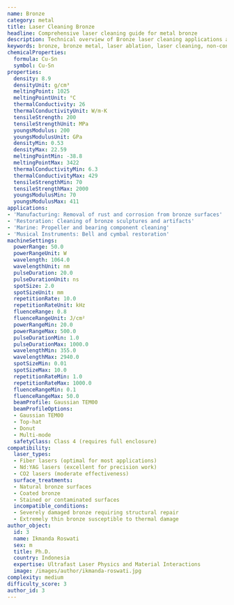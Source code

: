 ```yaml
---
name: Bronze
category: metal
title: Laser Cleaning Bronze
headline: Comprehensive laser cleaning guide for metal bronze
description: Technical overview of Bronze laser cleaning applications and parameters
keywords: bronze, bronze metal, laser ablation, laser cleaning, non-contact cleaning, manufacturing applications, restoration applications
chemicalProperties:
  formula: Cu-Sn
  symbol: Cu-Sn
properties:
  density: 8.9
  densityUnit: g/cm³
  meltingPoint: 1025
  meltingPointUnit: °C
  thermalConductivity: 26
  thermalConductivityUnit: W/m·K
  tensileStrength: 200
  tensileStrengthUnit: MPa
  youngsModulus: 200
  youngsModulusUnit: GPa
  densityMin: 0.53
  densityMax: 22.59
  meltingPointMin: -38.8
  meltingPointMax: 3422
  thermalConductivityMin: 6.3
  thermalConductivityMax: 429
  tensileStrengthMin: 70
  tensileStrengthMax: 2000
  youngsModulusMin: 70
  youngsModulusMax: 411
applications:
- 'Manufacturing: Removal of rust and corrosion from bronze surfaces'
- 'Restoration: Cleaning of bronze sculptures and artifacts'
- 'Marine: Propeller and bearing component cleaning'
- 'Musical Instruments: Bell and cymbal restoration'
machineSettings:
  powerRange: 50.0
  powerRangeUnit: W
  wavelength: 1064.0
  wavelengthUnit: nm
  pulseDuration: 20.0
  pulseDurationUnit: ns
  spotSize: 2.0
  spotSizeUnit: mm
  repetitionRate: 10.0
  repetitionRateUnit: kHz
  fluenceRange: 0.8
  fluenceRangeUnit: J/cm²
  powerRangeMin: 20.0
  powerRangeMax: 500.0
  pulseDurationMin: 1.0
  pulseDurationMax: 1000.0
  wavelengthMin: 355.0
  wavelengthMax: 2940.0
  spotSizeMin: 0.01
  spotSizeMax: 10.0
  repetitionRateMin: 1.0
  repetitionRateMax: 1000.0
  fluenceRangeMin: 0.1
  fluenceRangeMax: 50.0
  beamProfile: Gaussian TEM00
  beamProfileOptions:
  - Gaussian TEM00
  - Top-hat
  - Donut
  - Multi-mode
  safetyClass: Class 4 (requires full enclosure)
compatibility:
  laser_types:
  - Fiber lasers (optimal for most applications)
  - Nd:YAG lasers (excellent for precision work)
  - CO2 lasers (moderate effectiveness)
  surface_treatments:
  - Natural bronze surfaces
  - Coated bronze
  - Stained or contaminated surfaces
  incompatible_conditions:
  - Severely damaged bronze requiring structural repair
  - Extremely thin bronze susceptible to thermal damage
author_object:
  id: 3
  name: Ikmanda Roswati
  sex: m
  title: Ph.D.
  country: Indonesia
  expertise: Ultrafast Laser Physics and Material Interactions
  image: /images/author/ikmanda-roswati.jpg
complexity: medium
difficulty_score: 3
author_id: 3
---
```

